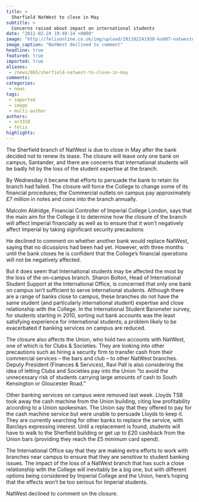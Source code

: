 ```yaml
---
title: >
  Sherfield NatWest to close in May
subtitle: >
  Concerns raised about impact on international students
date: "2011-02-24 19:40:14 +0000"
image: "http://felixonline.co.uk/img/upload/201102241938-ks607-natwestn.jpg"
image_caption: "NatWest declined to comment"
headline: true
featured: true
imported: true
aliases:
 - /news/865/sherfield-natwest-to-close-in-may
comments:
categories:
 - news
tags:
 - imported
 - image
 - multi-author
authors:
 - ar3310
 - felix
highlights:
---
```


The Sherfield branch of NatWest is due to close in May after the bank decided not to renew its lease. The closure will leave only one bank on campus, Santander, and there are concerns that international students will be badly hit by the loss of the student expertise at the branch.

By Wednesday it became that efforts to persuade the bank to retain its branch had failed. The closure will force the College to change some of its financial procedures; the Commercial outlets on campus pay approximately £7 million in notes and coins into the branch annually.

Malcolm Aldridge, Financial Controller of Imperial College London, says that the main aim for the College it to determine how the closure of the branch will affect Imperial financially as well as to ensure that it won’t negatively affect Imperial by taking significant security precautions

He declined to comment on whether another bank would replace NatWest, saying that no dicussions had been had yet. However, with three months until the bank closes he is confident that the College’s financial operations will not be negatively affected.

But it does seem that International students may be affected the most by the loss of the on-campus branch. Sharon Bolton, Head of International Student Support at the International Office, is concerned that only one bank on campus isn’t sufficient to serve international students. Although there are a range of banks close to campus, these branches do not have the same student (and particularly international student) expertise and close relationship with the College. In the International Student Barometer survey, for students starting in 2010, sorting out bank accounts was the least satisfying experience for international students; a problem likely to be exacerbated if banking services on campus are reduced.

The closure also affects the Union, who hold two accounts with NatWest, one of which is for Clubs & Societies. They are looking into other precautions such as hiring a security firm to transfer cash from their commercial services – the bars and club – to other NatWest branches. Deputy President (Finances & Services), Ravi Pall is also considering the idea of letting Clubs and Societies pay into the Union “to avoid the unnecessary risk of students carrying large amounts of cash to South Kensington or Gloucester Road.”

Other banking services on campus were removed last week. Lloyds TSB took away the cash machine from the Union building, citing low profitability according to a Union spokesman. The Union say that they offered to pay for the cash machine service but were unable to persuade Lloyds to keep it. They are currently searching for other banks to replace the service, with Barclays expressing interest. Until a replacement is found, students will have to walk to the Sherfield building or get up to £20 cashback from the Union bars (providing they reach the £5 minimum card spend).

The International Office say that they are making extra efforts to work with branches near campus to ensure that they are sensitive to student banking issues. The impact of the loss of a NatWest branch that has such a close relationship with the College will inevitably be a big one, but with different options being considered by Imperial College and the Union, here’s hoping that the effects won’t be too serious for Imperial students.

NatWest declined to comment on the closure.
